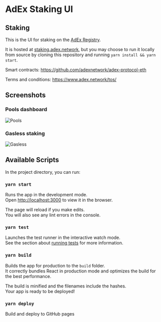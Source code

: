 # AdEx Staking UI

## Staking

This is the UI for staking on the [AdEx Registry](https://github.com/adexnetwork/adex-protocol#registry).

It is hosted at [staking.adex.network](https://staking.adex.network), but you may choose to run it locally from source by cloning this repository and running `yarn install && yarn start`.

Smart contracts: https://github.com/adexnetwork/adex-protocol-eth

Terms and conditions: https://www.adex.network/tos/

## Screenshots

### Pools dashboard

![Pools](./screenshots/1.png)

### Gasless staking

![Gasless](./screenshots/2.png)

## Available Scripts

In the project directory, you can run:

### `yarn start`

Runs the app in the development mode.<br />
Open [http://localhost:3000](http://localhost:3000) to view it in the browser.

The page will reload if you make edits.<br />
You will also see any lint errors in the console.

### `yarn test`

Launches the test runner in the interactive watch mode.<br />
See the section about [running tests](https://facebook.github.io/create-react-app/docs/running-tests) for more information.

### `yarn build`

Builds the app for production to the `build` folder.<br />
It correctly bundles React in production mode and optimizes the build for the best performance.

The build is minified and the filenames include the hashes.<br />
Your app is ready to be deployed!


### `yarn deploy`

Build and deploy to GitHub pages


